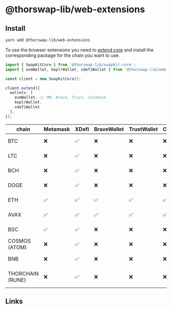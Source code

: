 # @thorswap-lib/web-extensions

## Install

```bash
yarn add @thorswap-lib/web-extensions
```
To use the browser extensions you need to [extend core](packages/swapkit-core#swapkitcore-api) and install the corresponding package for the chain you want to use.

```ts
import { SwapKitCore } from '@thorswap-lib/swapkit-core';
import { evmWallet, keplrWallet, xdefiWallet } from '@thorswap-lib/web-extensions';

const client = new SwapKitCore();

client.extend({
  wallets: [
    evmWallet, // MM, Brave, Trust, Coinbase
    keplrWallet,
    xdefiWallet
  ],
});
```


| chain            | Metamask | XDefi | BraveWallet | TrustWallet | Coinbase | Keplr | package                                                                          |
| ---------------- | -------- | ----- | ----------- | ----------- | -------- | ----- | -------------------------------------------------------------------------------- |
| BTC              | ❌       | ✅    | ❌          | ❌          | ❌       | ❌    | [@thorswap-lib/toolbox-utxo](../toolbox-utxo/README.md)                          |
| LTC              | ❌       | ✅    | ❌          | ❌          | ❌       | ❌    | [@thorswap-lib/toolbox-utxo](../toolbox-utxo/README.md)                          |
| BCH              | ❌       | ✅    | ❌          | ❌          | ❌       | ❌    | [@thorswap-lib/toolbox-utxo](../toolbox-utxo/README.md)                          |
| DOGE             | ❌       | ✅    | ❌          | ❌          | ❌       | ❌    | [@thorswap-lib/toolbox-utxo](../toolbox-utxo/README.md)                          |
| ETH              | ✅       | ✅    | ✅          | ✅          | ✅       | ❌    | [@sequelfinance/toolbox-evm](../toolbox-evm/README.md)                            |
| AVAX             | ✅       | ✅    | ✅          | ✅          | ✅       | ❌    | [@sequelfinance/toolbox-evm](../toolbox-evm/README.md)                            |
| BSC              | ✅       | ✅    | ❌          | ❌          | ❌       | ❌    | [@sequelfinance/toolbox-evm](../toolbox-evm/README.md)                            |
| COSMOS (ATOM)    | ❌       | ✅    | ❌          | ❌          | ❌       | ✅    | [@thorswap-lib/toolbox-cosmos](../toolbox-cosmos/README.md)                      |
| BNB              | ❌       | ✅    | ❌          | ❌          | ❌       | ❌    | [@thorswap-lib/toolbox-cosmos](../toolbox-cosmos/README.md)                      |
| THORCHAIN (RUNE) | ❌       | ✅    | ❌          | ❌          | ❌       | ❌    | [@thorswap-lib/toolbox-cosmos](../toolbox-cosmos/README.md) cosmos-client@0.39.2 |

## Links
